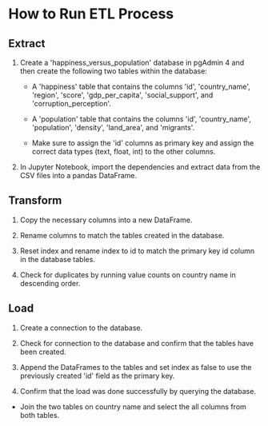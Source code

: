 # How to Run ETL Process

## Extract

1. Create a 'happiness_versus_population' database in pgAdmin 4 and then create the following two tables within the database:

    * A 'happiness' table that contains the columns 'id', 'country_name', 'region', 'score', 'gdp_per_capita', 'social_support', and 'corruption_perception'.
    
    * A 'population' table that contains the columns 'id', 'country_name', 'population', 'density', 'land_area', and 'migrants'.
    
    * Make sure to assign the 'id' columns as primary key and assign the correct data types (text, float, int) to the other columns.
    

2. In Jupyter Notebook, import the dependencies and extract data from the CSV files into a pandas DataFrame.

## Transform

1. Copy the necessary columns into a new DataFrame.

2. Rename columns to match the tables created in the database.

3. Reset index and rename index to id to match the primary key id column in the database tables.

4. Check for duplicates by running value counts on country name in descending order.

## Load

1. Create a connection to the database.

2. Check for connection to the database and confirm that the tables have been created.

3. Append the DataFrames to the tables and set index as false to use the previously created 'id' field as the primary key.

4. Confirm that the load was done successfully by querying the database.

* Join the two tables on country name and select the all columns from both tables.

